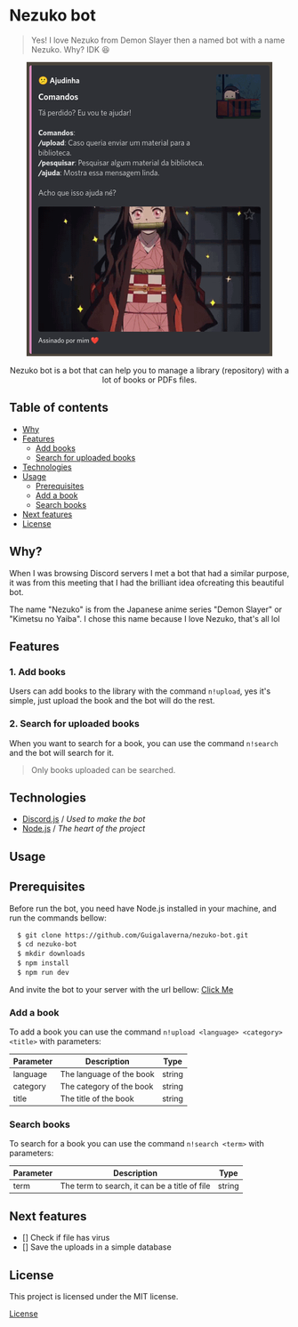# Nezuko bot

> Yes! I love Nezuko from Demon Slayer then a named bot with a name Nezuko. Why? IDK :laughing:

<p align='center'>
  <img src='.github/preview.png' alt='Help command of Nezuko bot'/>
</p>

<p align='center'>
  Nezuko bot is a bot that can help you to manage a library (repository) with a lot of books or PDFs files.
</p>

## Table of contents

- [Why](#why)
- [Features](#features)
  - [Add books](#1-add-books)
  - [Search for uploaded books](#2-search-for-uploaded-books)
- [Technologies](#technologies)
- [Usage](#usage)
  - [Prerequisites](#prerequisites)
  - [Add a book](#add-a-book)
  - [Search books](#search-books)
- [Next features](#next-features)
- [License](#license)

## Why?

When I was browsing Discord servers I met a bot that had a similar purpose, it was from this meeting that I had the brilliant idea of ​​creating this beautiful bot.

The name "Nezuko" is from the Japanese anime series "Demon Slayer" or "Kimetsu no Yaiba". I chose this name because I love Nezuko, that's all lol

## Features

### 1. Add books

Users can add books to the library with the command `n!upload`, yes it's simple, just upload the book and the bot will do the rest.

### 2. Search for uploaded books

When you want to search for a book, you can use the command `n!search` and the bot will search for it.

> Only books uploaded can be searched.

## Technologies

- [Discord.js](https://discord.js.org/) / _Used to make the bot_
- [Node.js](https://nodejs.org/) / _The heart of the project_

## Usage

## Prerequisites

Before run the bot, you need have Node.js installed in your machine, and run the commands bellow:

```bash
  $ git clone https://github.com/Guigalaverna/nezuko-bot.git
  $ cd nezuko-bot
  $ mkdir downloads
  $ npm install
  $ npm run dev
```

And invite the bot to your server with the url bellow:
[Click Me](https://discord.com/oauth2/authorize?client_id=969776341820006400&permissions=43008&scope=bot)

### Add a book

To add a book you can use the command `n!upload <language> <category> <title>` with parameters:

| Parameter | Description              | Type   |
| --------- | ------------------------ | ------ |
| language  | The language of the book | string |
| category  | The category of the book | string |
| title     | The title of the book    | string |

### Search books

To search for a book you can use the command `n!search <term>` with parameters:

| Parameter | Description                                   | Type   |
| --------- | --------------------------------------------- | ------ |
| term      | The term to search, it can be a title of file | string |

## Next features

- [] Check if file has virus
- [] Save the uploads in a simple database

## License

This project is licensed under the MIT license.

[License](./LICENSE)
